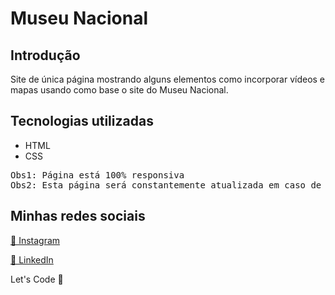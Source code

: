 <h1>Museu Nacional</h1>

<h2>Introdução</h2>
<p>Site de única página mostrando alguns elementos como incorporar vídeos e mapas usando como base o site do Museu Nacional.</p>

<h2>Tecnologias utilizadas</h2>
  <ul>
    <li>HTML</li>
    <li>CSS</li>
  </ul>

<pre>
Obs1: Página está 100% responsiva
Obs2: Esta página será constantemente atualizada em caso de bugs.
</pre>

<footer>
   <h2>Minhas redes sociais</h2>
  <a href="https://www.instagram.com/ardasse.jose"><p>📸 Instagram</p></a>
  <a href="https://www.linkedin.com/in/ardassejose"><p>💼 LinkedIn</p></a>
  <p>Let's Code 🚀</p>
<footer>

